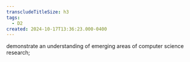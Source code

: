 ```yaml
---
transcludeTitleSize: h3
tags:
  - D2
created: 2024-10-17T13:36:23.000-0400
---
```

demonstrate an understanding of emerging areas of computer science research;